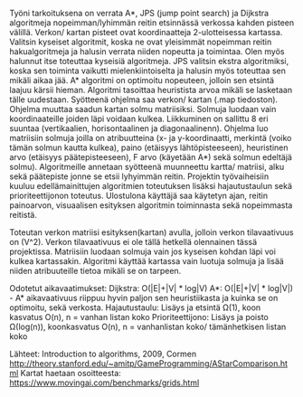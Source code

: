 Työni tarkoituksena on verrata A*, JPS (jump point search) ja Dijkstra algoritmeja nopeimman/lyhimmän reitin etsinnässä verkossa 
kahden pisteen välillä. Verkon/ kartan pisteet ovat koordinaatteja 2-ulotteisessa kartassa. Valitsin kyseiset algoritmit, koska ne ovat yleisimmät nopeimman reitin hakualgoritmeja ja halusin verrata niiden nopeutta ja toimintaa. Olen myös halunnut itse toteuttaa kyseisiä algoritmeja. JPS valitsin ekstra algoritmiksi, koska sen toiminta vaikutti mielenkiintoiselta ja halusin myös toteuttaa sen mikäli aikaa jää. A* algoritmi on optimoitu nopeuteen, jolloin sen etsintä laajuu kärsii hieman. Algoritmi tasoittaa heuristista arvoa mikäli se lasketaan tälle uudestaan. 
Syötteenä ohjelma saa verkon/ kartan (.map tiedoston). Ohjelma muuttaa saadun kartan solmu matriisiksi. Solmuja luodaan vain koordinaateille joiden läpi voidaan kulkea. Liikkuminen on sallittu 8 eri suuntaa (vertikaalien, horisontaalinen ja diagonaalinenn).
Ohjelma luo matriisiin solmuja joilla on atribuutteina (x- ja y-koordinaatti, merkintä (voiko tämän solmun kautta kulkea), paino (etäisyys lähtöpisteeseen), heuristinen arvo (etäisyys päätepisteeseen), F arvo (käyetään A*) sekä solmun edeltäjä solmu). 
Algoritmeille annetaan syötteenä muunneettu kartta/ matriisi, alku sekä päätepiste jonne se etsii lyhyimmän reitin. 
Projektin työvaiheisiin kuuluu edellämainittujen algoritmien toteutuksen lisäksi hajautustaulun sekä prioriteettijonon toteutus.
Ulostulona käyttäjä saa käytetyn ajan, reitin painoarvon, visuaalisen esityksen algoritmin toiminnasta sekä nopeimmasta 
reitistä.


Toteutan verkon matriisi esityksen(kartan) avulla, jolloin verkon tilavaativuus on (V^2). Verkon tilavaativuus ei ole tällä hetkellä olennainen tässä projektissa. Matriisiin luodaan solmuja vain jos kyseisen kohdan läpi voi kulkea kartassakin. Algoritmi käyttää kartassa vain luotuja solmuja ja lisää niiden atribuuteille tietoa mikäli se on tarpeen.

Odotetut aikavaatimukset:
Dijkstra: O(|E|+|V| * log|V)
A*: O(|E|+|V| * log|V|) - A* aikavaativuus riippuu hyvin paljon sen heuristiikasta ja kuinka se on optimoitu, sekä verkosta.
Hajautustaulu: Lisäys ja etsintä Ω(1), koon kasvatus O(n), n = vanhan listan koko
Prioriteettijono: Lisäys ja poisto Ω(log(n)), koonkasvatus O(n), n = vanhanlistan koko/ tämänhetkisen listan koko

Lähteet:
Introduction to algorithms, 2009, Cormen
http://theory.stanford.edu/~amitp/GameProgramming/AStarComparison.html
Kartat haetaan osoitteesta: https://www.movingai.com/benchmarks/grids.html
